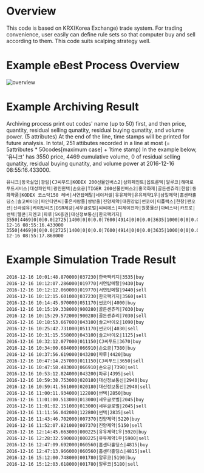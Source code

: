 # Overview
This code is based on KRX(Korea Exchange) trade system. For trading convenience, user easily can define rule sets so that computer buy and sell according to them. This code suits scalping strategy well.

# Example eBest Process Overview
![overview](https://github.com/yoonsungkim87/stock_trade/blob/master/stock_ebest.png)

# Example Archiving Result
Archiving process print out codes' name (up to 50) first, and then price, quantity, residual selling qunatity, residual buying qunatity, and volume power. (5 attributes) At the end of the line, time stamps will be printed for future analysis. In total, 251 attibutes recorded in a line at most (= 5attributes * 50codes[maximum case] + 1time stamp) In the example below, '유니크' has 3550 price, 4469 cumulative volume, 0 of residual selling qunatity, residual buying qunatity, and volume power at 2016-12-16 08:55:16.433000.
```
유니크|동국실업|광림|CJ씨푸드|KODEX 200선물인버스2|삼화페인트|옵트론텍|알루코|해마로푸드서비스|대성파인텍|광진윈텍|손오공|TIGER 200선물인버스2|흥국화재|골든센츄리|한탑|동화약품|KODEX 코스닥150 레버|서연탑메탈|네이처셀|유유제약|유유제약1우|삼일제약|홈센타홀딩스|솔고바이오|파인디앤씨|좋은사람들|쌍방울|진양제약|대원강업|썬코어|티플랙스|한창|팬오션|신라섬유|케이탑리츠|DSR제강|세우글로벌|씨씨에스|피제이전자|원풍물산|아비스타|카프로|썬텍|텔콘|지엔코|파루|SK증권|대신정보통신|한국팩키지|
3550|4469|0|0|0.0|2725|1400|0|0|0.0|7600|4914|0|0|0.0|3635|1000|0|0|0.0|9520|55|0|0|0.0|9990|0|0|0|0.0|5560|5834|0|0|0.0|5160|8527|0|0|0.0|1935|3706|0|0|0.0|2735|5808|0|0|0.0|5450|3364|0|0|0.0|6590|512|0|0|0.0|9555|600|0|0|0.0|3615|0|0|0|0.0|6780|200|0|0|0.0|2245|0|0|0|0.0|7940|0|0|0|0.0|8195|3633|0|0|0.0|9510|11132|0|0|0.0|4660|500|0|0|0.0|9350|0|0|0|0.0|5760|0|0|0|0.0|8090|0|0|0|0.0|4810|37454|0|0|0.0|1040|3118|0|0|0.0|8390|11|0|0|0.0|2460|25545|0|0|0.0|2030|780|0|0|0.0|4830|0|0|0|0.0|4135|0|0|0|0.0|4050|38766|0|0|0.0|2425|3803|0|0|0.0|5950|3388|0|0|0.0|3800|8715|0|0|0.0|2480|0|0|0|0.0|1900|3000|0|0|0.0|8750|2261|0|0|0.0|2025|32282|0|0|0.0|2300|5178|0|0|0.0|7650|0|0|0|0.0|3405|99|0|0|0.0|1055|1102|0|0|0.0|5980|1287|0|0|0.0|2830|8370|0|0|0.0|4230|10|0|0|0.0|8100|1266|0|0|0.0|4290|0|0|0|0.0|1055|1133|0|0|0.0|2945|16893|0|0|0.0|3495|14972|0|0|0.0|2016-12-16 08:55:16.433000
3550|4469|0|0|0.0|2725|1400|0|0|0.0|7600|4914|0|0|0.0|3635|1000|0|0|0.0|9520|55|0|0|0.0|9990|0|0|0|0.0|5560|5834|0|0|0.0|5160|8527|0|0|0.0|1935|3706|0|0|0.0|2735|5808|0|0|0.0|5450|3364|0|0|0.0|6590|512|0|0|0.0|9555|600|0|0|0.0|3615|0|0|0|0.0|6780|200|0|0|0.0|2245|0|0|0|0.0|7940|0|0|0|0.0|8195|3633|0|0|0.0|9510|11132|0|0|0.0|4660|500|0|0|0.0|9350|0|0|0|0.0|5760|0|0|0|0.0|8090|0|0|0|0.0|4810|37454|0|0|0.0|1040|3118|0|0|0.0|8390|11|0|0|0.0|2460|25545|0|0|0.0|2030|780|0|0|0.0|4830|0|0|0|0.0|4135|0|0|0|0.0|4050|38766|0|0|0.0|2425|3803|0|0|0.0|5950|3388|0|0|0.0|3800|8715|0|0|0.0|2480|0|0|0|0.0|1900|3000|0|0|0.0|8750|2261|0|0|0.0|2025|32282|0|0|0.0|2300|5178|0|0|0.0|7650|0|0|0|0.0|3405|99|0|0|0.0|1055|1102|0|0|0.0|5980|1287|0|0|0.0|2830|8370|0|0|0.0|4230|10|0|0|0.0|8100|1266|0|0|0.0|4290|0|0|0|0.0|1055|1133|0|0|0.0|2945|16893|0|0|0.0|3495|14972|0|0|0.0|2016-12-16 08:55:17.868000
```

# Example Simulation Trade Result
```
2016-12-16 10:01:48.870000|037230|한국팩키지|3535|buy
2016-12-16 10:12:07.286000|019770|서연탑메탈|9430|buy
2016-12-16 10:12:12.060000|019770|서연탑메탈|9440|sell
2016-12-16 10:12:15.601000|037230|한국팩키지|3560|sell
2016-12-16 10:14:45.970000|051170|썬코어|4000|buy
2016-12-16 10:15:19.338000|900280|골든센츄리|7030|buy
2016-12-16 10:15:29.572000|900280|골든센츄리|7030|sell
2016-12-16 10:18:53.667000|043100|솔고바이오|1090|buy
2016-12-16 10:25:42.731000|051170|썬코어|4030|sell
2016-12-16 10:31:15.558000|043100|솔고바이오|1125|sell
2016-12-16 10:32:12.077000|011150|CJ씨푸드|3670|buy
2016-12-16 10:34:00.684000|066910|손오공|7380|buy
2016-12-16 10:37:56.619000|043200|파루|4420|buy
2016-12-16 10:47:14.257000|011150|CJ씨푸드|3650|sell
2016-12-16 10:47:58.483000|066910|손오공|7390|sell
2016-12-16 10:53:12.824000|043200|파루|4395|sell
2016-12-16 10:59:38.753000|020180|대신정보통신|2940|buy
2016-12-16 10:59:41.561000|020180|대신정보통신|2940|sell
2016-12-16 11:00:11.934000|122800|썬텍|2850|buy
2016-12-16 11:01:00.513000|013000|세우글로벌|2045|buy
2016-12-16 11:01:02.151000|013000|세우글로벌|2045|sell
2016-12-16 11:11:56.042000|122800|썬텍|2835|sell
2016-12-16 11:43:46.702000|007370|진양제약|5220|buy
2016-12-16 11:52:07.821000|007370|진양제약|5150|sell
2016-12-16 12:14:45.663000|000225|유유제약1우|5920|buy
2016-12-16 12:28:32.590000|000225|유유제약1우|5900|sell
2016-12-16 12:47:09.692000|060560|홈센타홀딩스|4815|buy
2016-12-16 12:47:13.966000|060560|홈센타홀딩스|4815|sell
2016-12-16 15:12:00.748000|001780|알루코|5190|buy
2016-12-16 15:12:03.618000|001780|알루코|5180|sell
```
